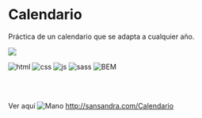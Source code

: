 # Calendario
 Práctica de un calendario que se adapta a cualquier año.
 
<a href="https://sansandra.com/Sony" title="sansandra.com">
    <img src="https://user-images.githubusercontent.com/106440634/185791515-e6b97c80-5f30-4697-b524-40e648b07d05.jpg">
</a>

![html](https://user-images.githubusercontent.com/106440634/176446859-bc76ff39-3013-4955-aa74-541973bbc7dd.png) 
![css](https://user-images.githubusercontent.com/106440634/176447934-2091e80d-655c-4f2f-a4cd-bbac0064add3.png)
![js](https://user-images.githubusercontent.com/106440634/183489481-c68cc091-009d-4288-b0a6-473dfab742b8.png)
![sass](https://user-images.githubusercontent.com/106440634/183489665-f0291993-9287-4f6e-b7ca-1a33548674bb.png)
![BEM](https://user-images.githubusercontent.com/106440634/183489720-1967cecd-8265-410c-8c93-a73e04c0c86e.png)



<br></br>

Ver aquí ![Mano](https://user-images.githubusercontent.com/106440634/176456055-791619b7-5740-4a30-b793-0e749b6d6b9c.png) http://sansandra.com/Calendario
